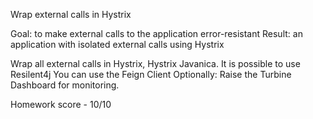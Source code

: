 Wrap external calls in Hystrix

Goal: to make external calls to the application error-resistant Result: an application with isolated external calls using Hystrix

Wrap all external calls in Hystrix, Hystrix Javanica.
It is possible to use Resilent4j
You can use the Feign Client Optionally: Raise the Turbine Dashboard for monitoring.

Homework score - 10/10